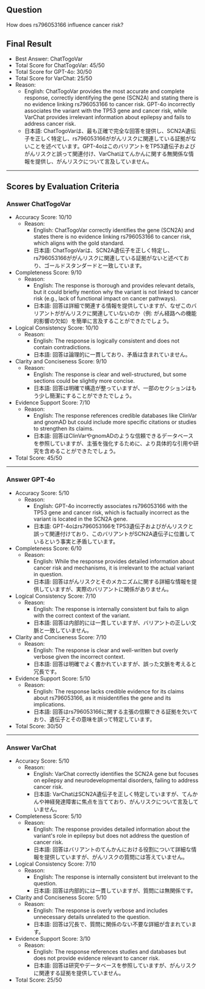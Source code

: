 ## Question

How does rs796053166 influence cancer risk?

## Final Result

- Best Answer: ChatTogoVar
- Total Score for ChatTogoVar: 45/50
- Total Score for GPT-4o: 30/50
- Total Score for VarChat: 25/50
- Reason:
  - English: ChatTogoVar provides the most accurate and complete response, correctly identifying the gene (SCN2A) and stating there is no evidence linking rs796053166 to cancer risk. GPT-4o incorrectly associates the variant with the TP53 gene and cancer risk, while VarChat provides irrelevant information about epilepsy and fails to address cancer risk.
  - 日本語: ChatTogoVarは、最も正確で完全な回答を提供し、SCN2A遺伝子を正しく特定し、rs796053166ががんリスクに関連している証拠がないことを述べています。GPT-4oはこのバリアントをTP53遺伝子およびがんリスクと誤って関連付け、VarChatはてんかんに関する無関係な情報を提供し、がんリスクについて言及していません。

---

## Scores by Evaluation Criteria

### Answer ChatTogoVar
- Accuracy Score: 10/10
  - Reason: 
    - English: ChatTogoVar correctly identifies the gene (SCN2A) and states there is no evidence linking rs796053166 to cancer risk, which aligns with the gold standard.
    - 日本語: ChatTogoVarは、SCN2A遺伝子を正しく特定し、rs796053166ががんリスクに関連している証拠がないと述べており、ゴールドスタンダードと一致しています。
- Completeness Score: 9/10
  - Reason: 
    - English: The response is thorough and provides relevant details, but it could briefly mention why the variant is not linked to cancer risk (e.g., lack of functional impact on cancer pathways).
    - 日本語: 回答は詳細で関連する情報を提供していますが、なぜこのバリアントががんリスクに関連していないのか（例: がん経路への機能的影響の欠如）を簡単に言及することができたでしょう。
- Logical Consistency Score: 10/10
  - Reason: 
    - English: The response is logically consistent and does not contain contradictions.
    - 日本語: 回答は論理的に一貫しており、矛盾は含まれていません。
- Clarity and Conciseness Score: 9/10
  - Reason: 
    - English: The response is clear and well-structured, but some sections could be slightly more concise.
    - 日本語: 回答は明確で構造が整っていますが、一部のセクションはもう少し簡潔にすることができたでしょう。
- Evidence Support Score: 7/10
  - Reason: 
    - English: The response references credible databases like ClinVar and gnomAD but could include more specific citations or studies to strengthen its claims.
    - 日本語: 回答はClinVarやgnomADのような信頼できるデータベースを参照していますが、主張を強化するために、より具体的な引用や研究を含めることができたでしょう。
- Total Score: 45/50

---

### Answer GPT-4o
- Accuracy Score: 5/10
  - Reason: 
    - English: GPT-4o incorrectly associates rs796053166 with the TP53 gene and cancer risk, which is factually incorrect as the variant is located in the SCN2A gene.
    - 日本語: GPT-4oはrs796053166をTP53遺伝子およびがんリスクと誤って関連付けており、このバリアントがSCN2A遺伝子に位置しているという事実と矛盾しています。
- Completeness Score: 6/10
  - Reason: 
    - English: While the response provides detailed information about cancer risk and mechanisms, it is irrelevant to the actual variant in question.
    - 日本語: 回答はがんリスクとそのメカニズムに関する詳細な情報を提供していますが、実際のバリアントに関係がありません。
- Logical Consistency Score: 7/10
  - Reason: 
    - English: The response is internally consistent but fails to align with the correct context of the variant.
    - 日本語: 回答は内部的には一貫していますが、バリアントの正しい文脈と一致していません。
- Clarity and Conciseness Score: 7/10
  - Reason: 
    - English: The response is clear and well-written but overly verbose given the incorrect context.
    - 日本語: 回答は明確でよく書かれていますが、誤った文脈を考えると冗長です。
- Evidence Support Score: 5/10
  - Reason: 
    - English: The response lacks credible evidence for its claims about rs796053166, as it misidentifies the gene and its implications.
    - 日本語: 回答はrs796053166に関する主張の信頼できる証拠を欠いており、遺伝子とその意味を誤って特定しています。
- Total Score: 30/50

---

### Answer VarChat
- Accuracy Score: 5/10
  - Reason: 
    - English: VarChat correctly identifies the SCN2A gene but focuses on epilepsy and neurodevelopmental disorders, failing to address cancer risk.
    - 日本語: VarChatはSCN2A遺伝子を正しく特定していますが、てんかんや神経発達障害に焦点を当てており、がんリスクについて言及していません。
- Completeness Score: 5/10
  - Reason: 
    - English: The response provides detailed information about the variant's role in epilepsy but does not address the question of cancer risk.
    - 日本語: 回答はバリアントのてんかんにおける役割について詳細な情報を提供していますが、がんリスクの質問には答えていません。
- Logical Consistency Score: 7/10
  - Reason: 
    - English: The response is internally consistent but irrelevant to the question.
    - 日本語: 回答は内部的には一貫していますが、質問には無関係です。
- Clarity and Conciseness Score: 5/10
  - Reason: 
    - English: The response is overly verbose and includes unnecessary details unrelated to the question.
    - 日本語: 回答は冗長で、質問に関係のない不要な詳細が含まれています。
- Evidence Support Score: 3/10
  - Reason: 
    - English: The response references studies and databases but does not provide evidence relevant to cancer risk.
    - 日本語: 回答は研究やデータベースを参照していますが、がんリスクに関連する証拠を提供していません。
- Total Score: 25/50